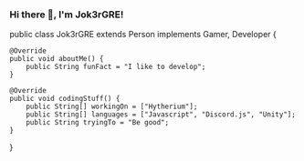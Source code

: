### Hi there 👋, I'm Jok3rGRE!

public class Jok3rGRE extends Person implements Gamer, Developer {

    @Override
    public void aboutMe() {
        public String funFact = "I like to develop";
    }
    
    @Override
    public void codingStuff() {
        public String[] workingOn = ["Hytherium"];
        public String[] languages = ["Javascript", "Discord.js", "Unity"];
        public String tryingTo = "Be good";
    }
    
}
